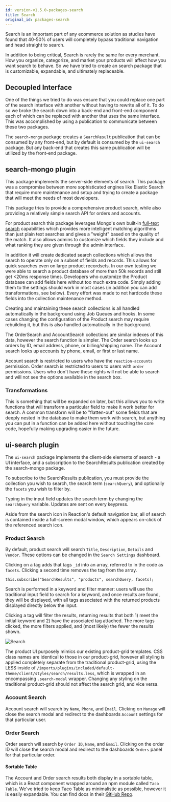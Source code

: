 ```yaml
---
id: version-v1.5.0-packages-search
title: Search
original_id: packages-search
---
```

    
Search is an important part of any ecommerce solution as studies have found that 40-50% of users will completely bypass traditional navigation and head straight to search.

In addition to being critical, Search is rarely the same for every merchant. How you organize, categorize, and market your products will affect how you want search to behave. So we have tried to create an search package that is customizable, expandable, and ultimately replaceable.

## Decoupled Interface

One of the things we tried to do was ensure that you could replace one part of the search interface with another without having to rewrite all of it. To do so we broke the search down into a back-end and front-end component each of which can be replaced with another that uses the same interface. This was accomplished by using a publication to communicate between these two packages.

The `search-mongo` package creates a `SearchResult` publication that can be consumed by any front-end, but by default is consumed by the `ui-search` package. But any back-end that creates this same publication will be utilized by the front-end package.

## search-mongo plugin

This package implements the server-side elements of search. This package was a compromise between more sophisticated engines like Elastic Search that require more maintenance and setup and trying to create a package that will meet the needs of most developers.

This package tries to provide a comprehensive product search, while also providing a relatively simple search API for orders and accounts.

For product search this package leverages Mongo's own built-in [full-text search](https://docs.mongodb.com/manual/reference/operator/query/text/) capabilities which provides more intelligent matching algorithms than just plain text searches and gives a "weight" based on the quality of the match. It also allows admins to customize which fields they include and what ranking they are given through the admin interface.

In addition it will create dedicated search collections which allows the search to operate only on a subset of fields and records. This allows for quick searches even on large product recordsets. In our own testing we were able to search a product database of more than 50k records and still get &lt;20ms response times. Developers who customize the Product database can add fields here without too much extra code. Simply adding them to the settings should work in most cases (in addition you can add transformations, see below). Every effort was made to not hardcode these fields into the collection maintenance method.

Creating and maintaining these search collections is all handled automatically in the background using Job Queues and hooks. In some cases changing the configuration of the Product search may require rebuilding it, but this is also handled automatically in the background.

The OrderSearch and AccountSearch collections are similar indexes of this data, however the search function is simpler. The Order search looks up orders by ID, email address, phone, or billing/shipping name. The Account search looks up accounts by phone, email, or first or last name.

Account search is restricted to users who have the `reaction-accounts` permission. Order search is restricted to users to users with `order` permissions. Users who don't have these rights will not be able to search and will not see the options available in the search box.

### Transformations

This is something that will be expanded on later, but this allows you to write functions that will transform a particular field to make it work better for search. A common transform will be to "flatten-out" some fields that are deeply nested in the database to make them work with search, but anything you can put in a function can be added here without touching the core code, hopefully making upgrading easier in the future.

## ui-search plugin

The `ui-search` package implements the client-side elements of search - a UI interface, and a subscription to the SearchResults publication created by the search-mongo package.

To subscribe to the SearchResults publication, you must provide the collection you wish to search, the search term (`searchQuery`), and optionally the `facets` you wish to filter by.

Typing in the input field updates the search term by changing the `searchQuery` variable. Updates are sent on every keypress.

Aside from the search icon in Reaction's default navigation bar, all of search is contained inside a full-screen modal window, which appears on-click of the referenced search icon.

### Product Search

By default, product search will search `Title`, `Description`, `Details` and `Vendor`. These options can be changed in the `Search Settings` dashboard.

Clicking on a tag adds that tags `_id` into an array, referred to in the code as `facets`. Clicking a second time removes the tag from the array.

`this.subscribe("SearchResults", "products", searchQuery, facets);`

Search is performed in a keyword and filter manner: users will use the traditional input field to search for a keyword, and once results are found, they will be displayed, with all tags associated with the returned products displayed directly below the input.

Clicking a tag will filter the results, returning results that both 1) meet the initial keyword and 2) have the associated tag attached. The more tags clicked, the more filters applied, and (most likely) the fewer the results shown.

![Search](/assets/developer-search-ui.png)

The product UI purposely mimics our existing product-grid templates. CSS class names are identical to those in our product-grid, however all styling is applied completely separate from the traditional product-grid, using the LESS inside of `/imports/plugins/included/default-theme/client/styles/search/results.less`, which is wrapped in an encompassing `.search-modal` wrapper. Changing any styling on the traditional product-grid should not affect the search grid, and vice versa.

### Account Search

Account search will search by `Name`, `Phone`, and `Email`. Clicking on `Manage` will close the search modal and redirect to the dashboards `Account` settings for that particular user.

### Order Search

Order search will search by `Order ID`, `Name`, and `Email`. Clicking on the order ID will close the search modal and redirect to the dashboards `Orders` panel for that particular order.

#### Sortable Table

The Account and Order search results both display in a sortable table, which is a React component wrapped around an npm module called `Taco Table`. We've tried to keep Taco Table as minimalistic as possible, however it is easily expandable. You can find docs in their [GitHub Repo](https://github.com/pbeshai/react-taco-table).
